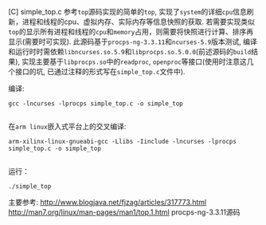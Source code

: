 [C] simple_top.c
  参考`top`源码实现的简单的`top`, 实现了`system`的详细`cpu`信息刷新，进程和线程的cpu、虚拟内存、实际内存等信息快照的获取. 若需要实现类似`top`的显示所有进程和线程的`cpu`和`memory`占用，则需要将快照进行计算、排序再显示(需要时可实现).
  此源码基于`procps-ng-3.3.11`和`ncurses-5.9`版本测试, 编译和运行时时需依赖`libncurses.so.5.9`和`libprocps.so.5.0.0`(前述源码的`build`结果), 实现主要基于`libprocps.so`中的`readproc`, `openproc`等接口(使用时注意这几个接口的坑, 已通过注释的形式写在`simple_top.c`文件中).

  编译:
  <pre><code>gcc -lncurses -lprocps simple_top.c -o simple_top
  </code></pre>

  在`arm linux`嵌入式平台上的交叉编译:
  <pre><code>arm-xilinx-linux-gnueabi-gcc -Llibs -Iinclude -lncurses -lprocps simple_top.c -o simple_top
  </code></pre>

  运行：
  <pre><code>./simple_top</code></pre>

  主要参考:
  http://www.blogjava.net/fjzag/articles/317773.html
  http://man7.org/linux/man-pages/man1/top.1.html
  procps-ng-3.3.11源码
